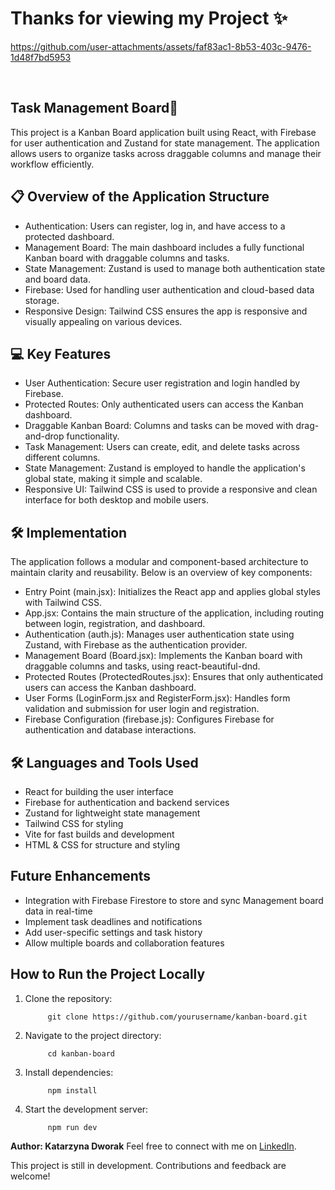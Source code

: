 # Thanks for viewing my Project ✨

https://github.com/user-attachments/assets/faf83ac1-8b53-403c-9476-1d48f7bd5953

<br />

## Task Management Board📝
This project is a Kanban Board application built using React, with Firebase for user authentication and Zustand for state management. The application allows users to organize tasks across draggable columns and manage their workflow efficiently.

## 📋 Overview of the Application Structure
* Authentication: Users can register, log in, and have access to a protected dashboard.
* Management Board: The main dashboard includes a fully functional Kanban board with draggable columns and tasks.
* State Management: Zustand is used to manage both authentication state and board data.
* Firebase: Used for handling user authentication and cloud-based data storage.
* Responsive Design: Tailwind CSS ensures the app is responsive and visually appealing on various devices.

## 💻 Key Features
* User Authentication: Secure user registration and login handled by Firebase.
* Protected Routes: Only authenticated users can access the Kanban dashboard.
* Draggable Kanban Board: Columns and tasks can be moved with drag-and-drop functionality.
* Task Management: Users can create, edit, and delete tasks across different columns.
* State Management: Zustand is employed to handle the application's global state, making it simple and scalable.
* Responsive UI: Tailwind CSS is used to provide a responsive and clean interface for both desktop and mobile users.

## 🛠️ Implementation
The application follows a modular and component-based architecture to maintain clarity and reusability. Below is an overview of key components:
* Entry Point (main.jsx): Initializes the React app and applies global styles with Tailwind CSS.
* App.jsx: Contains the main structure of the application, including routing between login, registration, and dashboard.
* Authentication (auth.js): Manages user authentication state using Zustand, with Firebase as the authentication provider.
* Management Board (Board.jsx): Implements the Kanban board with draggable columns and tasks, using react-beautiful-dnd.
* Protected Routes (ProtectedRoutes.jsx): Ensures that only authenticated users can access the Kanban dashboard.
* User Forms (LoginForm.jsx and RegisterForm.jsx): Handles form validation and submission for user login and registration.
* Firebase Configuration (firebase.js): Configures Firebase for authentication and database interactions.

## 🛠️ Languages and Tools Used
* React for building the user interface
* Firebase for authentication and backend services
* Zustand for lightweight state management
* Tailwind CSS for styling
* Vite for fast builds and development
* HTML & CSS for structure and styling

## Future Enhancements
* Integration with Firebase Firestore to store and sync Management board data in real-time
* Implement task deadlines and notifications
* Add user-specific settings and task history
* Allow multiple boards and collaboration features

## How to Run the Project Locally
1. Clone the repository:

            git clone https://github.com/yourusername/kanban-board.git

2. Navigate to the project directory:

            cd kanban-board

3. Install dependencies:

            npm install

4. Start the development server:

            npm run dev

**Author: Katarzyna Dworak**
Feel free to connect with me on [LinkedIn](https://www.linkedin.com/in/katarzynadworakk/).

This project is still in development. Contributions and feedback are welcome!



